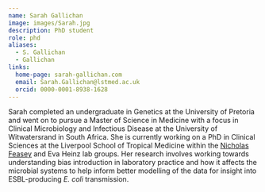 ```yaml
---
name: Sarah Gallichan
image: images/Sarah.jpg
description: PhD student
role: phd
aliases:
  - S. Gallichan
  - Gallichan
links:
  home-page: sarah-gallichan.com
  email: Sarah.Gallichan@lstmed.ac.uk
  orcid: 0000-0001-8938-1628
---
```


Sarah completed an undergraduate in Genetics at the University of Pretoria and went on to pursue a Master of Science in Medicine with a focus in Clinical Microbiology and Infectious Disease at the University of Witwatersrand in South Africa. She is currently working on a PhD in Clinical Sciences at the Liverpool School of Tropical Medicine within the [Nicholas Feasey](https://www.lstmed.ac.uk/about/people/professor-nicholas-feasey) and Eva Heinz lab groups. Her research involves working towards understanding bias introduction in laboratory practice and how it affects the microbial systems to help inform better modelling of the data for insight into ESBL-producing _E. coli_ transmission.
